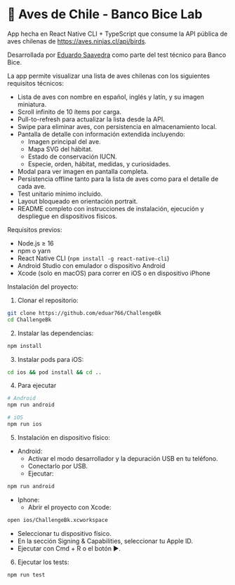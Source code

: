 # 📱 Aves de Chile - Banco Bice Lab

App hecha en React Native CLI + TypeScript que consume la API pública de aves chilenas de https://aves.ninjas.cl/api/birds.

Desarrollada por [Eduardo Saavedra](https://www.saavedratech.dev/) como parte del test técnico para Banco Bice.

La app permite visualizar una lista de aves chilenas con los siguientes requisitos técnicos:

- Lista de aves con nombre en español, inglés y latín, y su imagen miniatura.
- Scroll infinito de 10 ítems por carga.
- Pull-to-refresh para actualizar la lista desde la API.
- Swipe para eliminar aves, con persistencia en almacenamiento local.
- Pantalla de detalle con información extendida incluyendo:
  - Imagen principal del ave.
  - Mapa SVG del hábitat.
  - Estado de conservación IUCN.
  - Especie, orden, hábitat, medidas, y curiosidades.
- Modal para ver imagen en pantalla completa.
- Persistencia offline tanto para la lista de aves como para el detalle de cada ave.
- Test unitario mínimo incluido.
- Layout bloqueado en orientación portrait.
- README completo con instrucciones de instalación, ejecución y despliegue en dispositivos físicos.

Requisitos previos:

- Node.js ≥ 16
- npm o yarn
- React Native CLI (`npm install -g react-native-cli`)
- Android Studio con emulador o dispositivo Android
- Xcode (solo en macOS) para correr en iOS o en dispositivo iPhone

Instalación del proyecto:

1. Clonar el repositorio:
```bash
git clone https://github.com/eduar766/ChallengeBk
cd ChallengeBk
```

2. Instalar las dependencias:
```bash
npm install
```

3. Instalar pods para iOS:
```bash
cd ios && pod install && cd ..
```

4. Para ejecutar
```bash
# Android
npm run android

# iOS
npm run ios
```

5. Instalación en dispositivo físico:

- Android:
  - Activar el modo desarrollador y la depuración USB en tu teléfono.
  - Conectarlo por USB.
  - Ejecutar:
```bash
npm run android
```

- Iphone:
  - Abrir el proyecto con Xcode:
```bash
open ios/ChallengeBk.xcworkspace
```
  - Seleccionar tu dispositivo físico.
  - En la sección Signing & Capabilities, seleccionar tu Apple ID.
  - Ejecutar con Cmd + R o el botón ▶.

6. Ejecutar los tests:
```bash
npm run test
```